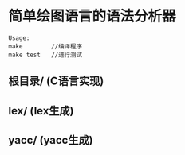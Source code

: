 简单绘图语言的语法分析器
========

	Usage:
	make		//编译程序
	make test	//进行测试
	
根目录/ (C语言实现)
----

lex/  (lex生成)
----

yacc/ (yacc生成)
----
